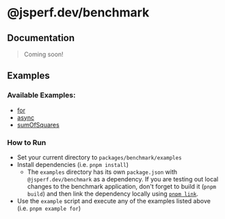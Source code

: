 # @jsperf.dev/benchmark

## Documentation

> Coming soon!

## Examples

### Available Examples:

- [for](./examples/for/)
- [async](./examples/async/)
- [sumOfSquares](./examples/sumOfSquares/)

### How to Run

- Set your current directory to `packages/benchmark/examples`
- Install dependencies (i.e. `pnpm install`)
  - The `examples` directory has its own `package.json` with `@jsperf.dev/benchmark` as a dependency. If you are testing out local changes to the benchmark application, don't forget to build it (`pnpm build`) and then link the dependency locally using [`pnpm link`](https://pnpm.io/cli/link).
- Use the `example` script and execute any of the examples listed above (i.e. `pnpm example for`)
